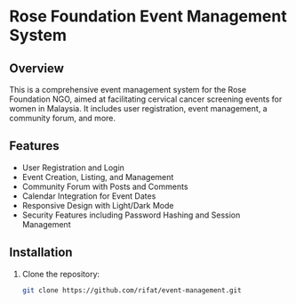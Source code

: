 # Rose Foundation Event Management System

## Overview
This is a comprehensive event management system for the Rose Foundation NGO, aimed at facilitating cervical cancer screening events for women in Malaysia. It includes user registration, event management, a community forum, and more.

## Features
- User Registration and Login
- Event Creation, Listing, and Management
- Community Forum with Posts and Comments
- Calendar Integration for Event Dates
- Responsive Design with Light/Dark Mode
- Security Features including Password Hashing and Session Management

## Installation
1. Clone the repository:
   ```bash
   git clone https://github.com/rifat/event-management.git
